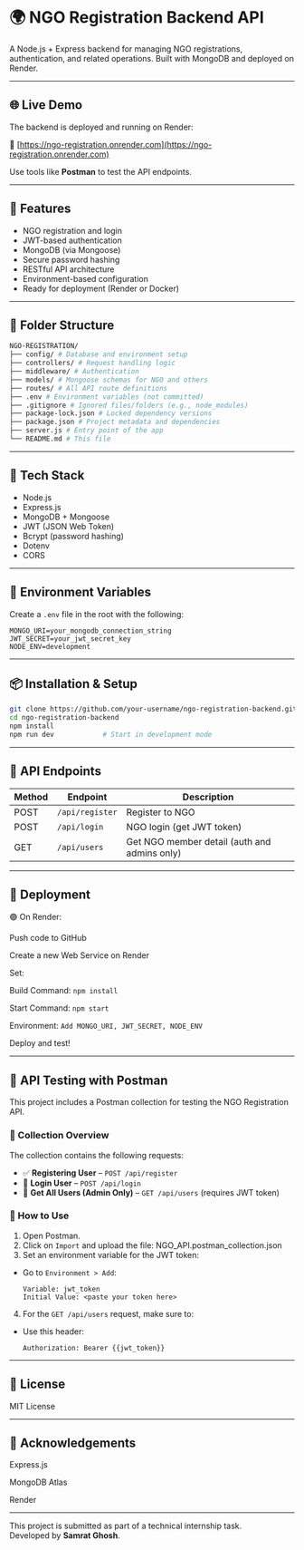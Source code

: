 # 🌍 NGO Registration Backend API

A Node.js + Express backend for managing NGO registrations, authentication, and related operations. Built with MongoDB and deployed on Render.

---

## 🌐 Live Demo

The backend is deployed and running on Render:

🔗 [https://ngo-registration.onrender.com](https://ngo-registration.onrender.com)

Use tools like **Postman** to test the API endpoints.

---

## 🚀 Features

- NGO registration and login
- JWT-based authentication
- MongoDB (via Mongoose)
- Secure password hashing
- RESTful API architecture
- Environment-based configuration
- Ready for deployment (Render or Docker)

---

## 📁 Folder Structure

```bash
NGO-REGISTRATION/
├── config/ # Database and environment setup
├── controllers/ # Request handling logic
├── middleware/ # Authentication 
├── models/ # Mongoose schemas for NGO and others
├── routes/ # All API route definitions
├── .env # Environment variables (not committed)
├── .gitignore # Ignored files/folders (e.g., node_modules)
├── package-lock.json # Locked dependency versions
├── package.json # Project metadata and dependencies
├── server.js # Entry point of the app
└── README.md # This file
```

---


## 🔧 Tech Stack

- Node.js
- Express.js
- MongoDB + Mongoose
- JWT (JSON Web Token)
- Bcrypt (password hashing)
- Dotenv
- CORS

---

## 🔐 Environment Variables

Create a `.env` file in the root with the following:

```env
MONGO_URI=your_mongodb_connection_string
JWT_SECRET=your_jwt_secret_key
NODE_ENV=development
```

---

## 📦 Installation & Setup

```bash
git clone https://github.com/your-username/ngo-registration-backend.git
cd ngo-registration-backend
npm install
npm run dev            # Start in development mode
```

---


## 🧪 API Endpoints

| Method | Endpoint                                     | Description                                 |
|--------|----------------------------------------------|---------------------------------------------|
| POST   | `/api/register`                              | Register to NGO                             |
| POST   | `/api/login`                                 | NGO login (get JWT token)                   |
| GET    | `/api/users`                                 | Get NGO member detail (auth and admins only)|

---

## 🚀 Deployment

🟣 On Render:

Push code to GitHub

Create a new Web Service on Render

Set:

Build Command: `npm install`

Start Command: `npm start`

Environment: `Add MONGO_URI, JWT_SECRET, NODE_ENV`

Deploy and test!

---

## 🧪 API Testing with Postman

This project includes a Postman collection for testing the NGO Registration API.

### 🔗 Collection Overview

The collection contains the following requests:
- ✅ **Registering User** – `POST /api/register`
- 🔐 **Login User** – `POST /api/login`
- 👤 **Get All Users (Admin Only)** – `GET /api/users` (requires JWT token)

### 📁 How to Use

1. Open Postman.
2. Click on `Import` and upload the file: NGO_API.postman_collection.json
3. Set an environment variable for the JWT token:
- Go to `Environment > Add`:
  ```text
  Variable: jwt_token
  Initial Value: <paste your token here>
  ```
4. For the `GET /api/users` request, make sure to:
- Use this header:
  ```http
  Authorization: Bearer {{jwt_token}}
  ```

---



## 📄 License

MIT License

---

## 🙌 Acknowledgements

Express.js

MongoDB Atlas

Render

---

This project is submitted as part of a technical internship task.  
Developed by **Samrat Ghosh**.
